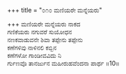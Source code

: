 +++
title = "೦೧೦ ಮಣಿಯರೇ ಮನ್ನೆಯರು"

+++
ಮಣಿಯರೇ ಮನ್ನೆಯರು ನಾಕದ  
ಗಣಿಕೆಯರು ನಗುವರೆ ಸುಯೋಧನ  
ನಣಕವಾಡುವನೇ ಶಿವಾ ತಪ್ಪೇನು ತಪ್ಪೇನು  
ಕಣೆಗಳಿವು ನಾಳಿನಲಿ ಕಬ್ಬಿನ  
ಕಣೆಗಳೋ ಗಾಂಡೀವವಿದು ನಿ  
ರ್ಗುಣವೊ ತಾನರ್ಜುನ ಮಹೀರುಹವೆಂದನಾ ಪಾರ್ಥ    ॥10॥